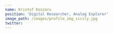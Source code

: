 ```yaml
---
name: Kristof Koszoru
position: 'Digital Researcher, Analog Explorer'
image_path: /images/profile_img_sicily.jpg
twitter:
---
```


